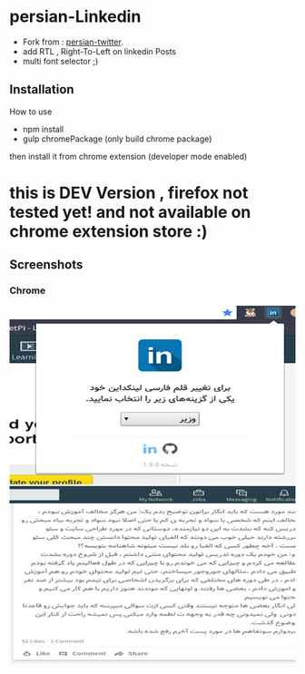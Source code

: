 

# persian-Linkedin

* Fork  from : [persian-twitter](https://github.com/mamal72/persian-twitter).     
* add RTL , Right-To-Left on linkedin Posts 
* multi font selector ;)

## Installation

How to use 

* npm install
* gulp chromePackage (only build chrome package)

then install it from chrome extension (developer mode enabled)

# this is DEV Version , firefox not tested yet! and not available on chrome extension store :) 

## Screenshots

### Chrome


![Alt text](screenshot-chrome.png?raw=true)
![Alt text](screenshot-chrome-2.png?raw=true )